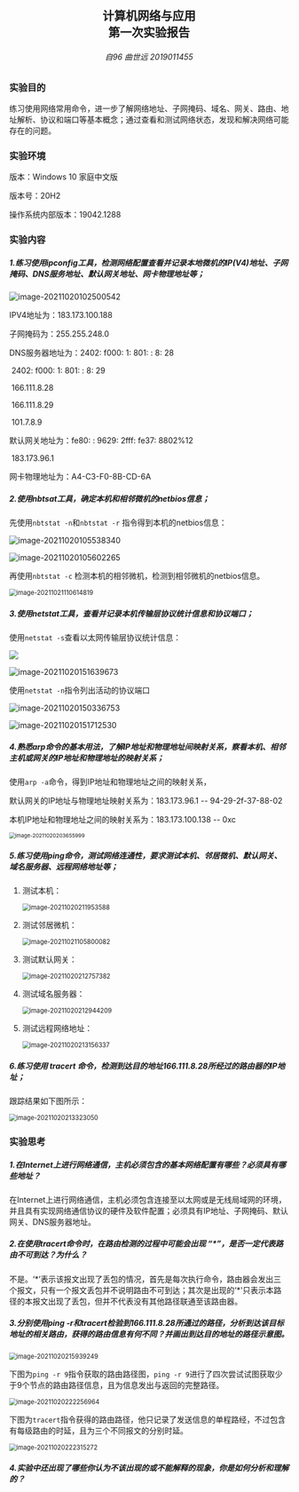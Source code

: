 <h2  align = "center" >计算机网络与应用<br>第一次实验报告 </h2>

<h6 align = "center">自96 曲世远 2019011455</h6>



### 实验目的

​	练习使用网络常用命令，进一步了解网络地址、子网掩码、域名、网关、路由、地址解析、协议和端口等基本概念；通过查看和测试网络状态，发现和解决网络可能存在的问题。

### 实验环境

版本：Windows 10 家庭中文版

版本号：20H2

操作系统内部版本：19042.1288

### 实验内容

##### 1.练习使用ipconfig工具，检测网络配置查看并记录本地微机的IP(V4)地址、子网掩码、DNS服务地址、默认网关地址、网卡物理地址等；

![image-20211020102500542](Exp1.assets/image-20211020102500542.png)

IPV4地址为：183.173.100.188

子网掩码为：255.255.248.0

DNS服务器地址为：2402: f000: 1: 801:  : 8: 28

​								   2402: f000: 1: 801:  : 8: 29

​								   166.111.8.28

​								   166.111.8.29

​								   101.7.8.9

默认网关地址为：fe80: : 9629: 2fff: fe37: 8802%12

​							   183.173.96.1

网卡物理地址为：A4-C3-F0-8B-CD-6A

##### 2.使用nbtsat工具，确定本机和相邻微机的netbios信息；

先使用`nbtstat -n`和`nbtstat -r` 指令得到本机的netbios信息：

![image-20211020105538340](Exp1.assets/image-20211020105538340.png)

![image-20211020105602265](Exp1.assets/image-20211020105602265.png)

再使用`nbtstat -c` 检测本机的相邻微机，检测到相邻微机的netbios信息。

<img src="Exp1.assets/image-20211021110614819.png" alt="image-20211021110614819" style="zoom:80%;" />

##### 3.使用netstat工具，查看并记录本机传输层协议统计信息和协议端口；

使用`netstat -s`查看以太网传输层协议统计信息：

![](Exp1.assets/image-20211020151559390.png)

![image-20211020151639673](Exp1.assets/image-20211020151639673.png)

使用`netstat -n`指令列出活动的协议端口

![image-20211020150336753](Exp1.assets/image-20211020150336753.png)

![image-20211020151712530](Exp1.assets/image-20211020151712530.png)

##### 4.熟悉arp命令的基本用法，了解IP地址和物理地址间映射关系，察看本机、相邻主机或网关的IP地址和物理地址的映射关系；

使用`arp -a`命令，得到IP地址和物理地址之间的映射关系，

默认网关的IP地址与物理地址映射关系为：183.173.96.1 -- 94-29-2f-37-88-02

本机IP地址和物理地址之间的映射关系为：183.173.100.138 -- 0xc

<img src="Exp1.assets/image-20211020203655999.png" alt="image-20211020203655999" style="zoom: 67%;" />

##### 5.练习使用ping命令，测试网络连通性，要求测试本机、邻居微机、默认网关、域名服务器、远程网络地址等；

1. 测试本机：

   <img src="Exp1.assets/image-20211020211953588.png" alt="image-20211020211953588" style="zoom:80%;" />

2. 测试邻居微机：

   <img src="Exp1.assets/image-20211021105800082.png" alt="image-20211021105800082" style="zoom:80%;" />

3. 测试默认网关：

   <img src="Exp1.assets/image-20211020212757382.png" alt="image-20211020212757382" style="zoom:80%;" />

4. 测试域名服务器：

   <img src="Exp1.assets/image-20211020212944209.png" alt="image-20211020212944209" style="zoom:80%;" />

5. 测试远程网络地址：

   <img src="Exp1.assets/image-20211020213156337.png" alt="image-20211020213156337" style="zoom:80%;" />

##### 6.练习使用 tracert 命令，检测到达目的地址166.111.8.28所经过的路由器的IP地址；

跟踪结果如下图所示：

<img src="Exp1.assets/image-20211020213323050.png" alt="image-20211020213323050" style="zoom:80%;" />

### 实验思考

##### 1.在Internet上进行网络通信，主机必须包含的基本网络配置有哪些？必须具有哪些地址？

在Internet上进行网络通信，主机必须包含连接至以太网或是无线局域网的环境，并且具有实现网络通信协议的硬件及软件配置；必须具有IP地址、子网掩码、默认网关、DNS服务器地址。

##### 2.在使用tracert命令时，在路由检测的过程中可能会出现 “*”，是否一定代表路由不可到达？为什么？

不是。‘\*’表示该报文出现了丢包的情况，首先是每次执行命令，路由器会发出三个报文，只有一个报文丢包并不说明路由不可到达；其次是出现的‘\*'只表示本路径的本报文出现了丢包，但并不代表没有其他路径联通至该路由器。

##### 3.分别使用ping -r和tracert检验到166.111.8.28所通过的路径，分析到达该目标地址的相关路由，获得的路由信息有何不同？并画出到达目的地址的路径示意图。

<img src="Exp1.assets/image-20211020215939249.png" alt="image-20211020215939249" style="zoom:80%;" />

下图为`ping -r 9`指令获取的路由路径图，`ping -r 9`进行了四次尝试试图获取少于9个节点的路由路径信息，且为信息发出与返回的完整路径。

<img src="Exp1.assets/image-20211020222256964.png" alt="image-20211020222256964" style="zoom:80%;" />

下图为`tracert`指令获得的路由路径，他只记录了发送信息的单程路经，不过包含有每级路由的时延，且为三个不同报文的分别时延。

<img src="Exp1.assets/image-20211020222315272.png" alt="image-20211020222315272" style="zoom:80%;" />

##### 4.实验中还出现了哪些你认为不该出现的或不能解释的现象，你是如何分析和理解的？

